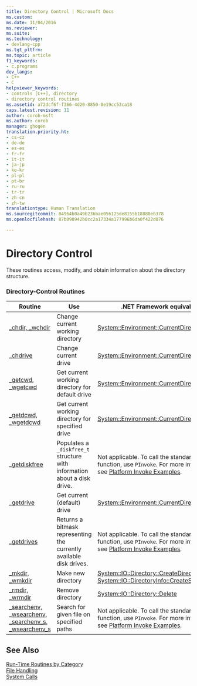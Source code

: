 ```yaml
---
title: Directory Control | Microsoft Docs
ms.custom: 
ms.date: 11/04/2016
ms.reviewer: 
ms.suite: 
ms.technology:
- devlang-cpp
ms.tgt_pltfrm: 
ms.topic: article
f1_keywords:
- c.programs
dev_langs:
- C++
- C
helpviewer_keywords:
- controls [C++], directory
- directory control routines
ms.assetid: a72dcf6f-f366-4d20-8850-0e19cc53ca18
caps.latest.revision: 11
author: corob-msft
ms.author: corob
manager: ghogen
translation.priority.ht:
- cs-cz
- de-de
- es-es
- fr-fr
- it-it
- ja-jp
- ko-kr
- pl-pl
- pt-br
- ru-ru
- tr-tr
- zh-cn
- zh-tw
translationtype: Human Translation
ms.sourcegitcommit: 84964b0a49b236bae056125de8155b18880eb378
ms.openlocfilehash: 87b098942b0cc2a17334a177996b6da0f422d876

---
```

# Directory Control
These routines access, modify, and obtain information about the directory structure.  
  
### Directory-Control Routines  
  
|Routine|Use|.NET Framework equivalent|  
|-------------|---------|-------------------------------|  
|[_chdir, _wchdir](../c-runtime-library/reference/chdir-wchdir.md)|Change current working directory|[System::Environment::CurrentDirectory](https://msdn.microsoft.com/en-us/library/system.environment.currentdirectory.aspx)|  
|[_chdrive](../c-runtime-library/reference/chdrive.md)|Change current drive|[System::Environment::CurrentDirectory](https://msdn.microsoft.com/en-us/library/system.environment.currentdirectory.aspx)|  
|[_getcwd, _wgetcwd](../c-runtime-library/reference/getcwd-wgetcwd.md)|Get current working directory for default drive|[System::Environment::CurrentDirectory](https://msdn.microsoft.com/en-us/library/system.environment.currentdirectory.aspx)|  
|[_getdcwd, _wgetdcwd](../c-runtime-library/reference/getdcwd-wgetdcwd.md)|Get current working directory for specified drive|[System::Environment::CurrentDirectory](https://msdn.microsoft.com/en-us/library/system.environment.currentdirectory.aspx)|  
|[_getdiskfree](../c-runtime-library/reference/getdiskfree.md)|Populates a `_diskfree_t` structure with information about a disk drive.|Not applicable. To call the standard C function, use `PInvoke`. For more information, see [Platform Invoke Examples](http://msdn.microsoft.com/Library/15926806-f0b7-487e-93a6-4e9367ec689f).|  
|[_getdrive](../c-runtime-library/reference/getdrive.md)|Get current (default) drive|[System::Environment::CurrentDirectory](https://msdn.microsoft.com/en-us/library/system.environment.currentdirectory.aspx)|  
|[_getdrives](../c-runtime-library/reference/getdrives.md)|Returns a bitmask representing the currently available disk drives.|Not applicable. To call the standard C function, use `PInvoke`. For more information, see [Platform Invoke Examples](http://msdn.microsoft.com/Library/15926806-f0b7-487e-93a6-4e9367ec689f).|  
|[_mkdir, _wmkdir](../c-runtime-library/reference/mkdir-wmkdir.md)|Make new directory|[System::IO::Directory::CreateDirectory](https://msdn.microsoft.com/en-us/library/system.io.directory.createdirectory.aspx), [System::IO::DirectoryInfo::CreateSubdirectory](https://msdn.microsoft.com/en-us/library/system.io.directoryinfo.createsubdirectory.aspx)|  
|[_rmdir, _wrmdir](../c-runtime-library/reference/rmdir-wrmdir.md)|Remove directory|[System::IO::Directory::Delete](https://msdn.microsoft.com/en-us/library/system.io.directory.delete.aspx)|  
|[_searchenv, _wsearchenv](../c-runtime-library/reference/searchenv-wsearchenv.md), [_searchenv_s, _wsearchenv_s](../c-runtime-library/reference/searchenv-s-wsearchenv-s.md)|Search for given file on specified paths|Not applicable. To call the standard C function, use `PInvoke`. For more information, see [Platform Invoke Examples](http://msdn.microsoft.com/Library/15926806-f0b7-487e-93a6-4e9367ec689f).|  
  
## See Also  
 [Run-Time Routines by Category](../c-runtime-library/run-time-routines-by-category.md)   
 [File Handling](../c-runtime-library/file-handling.md)   
 [System Calls](../c-runtime-library/system-calls.md)


<!--HONumber=Jan17_HO1-->


